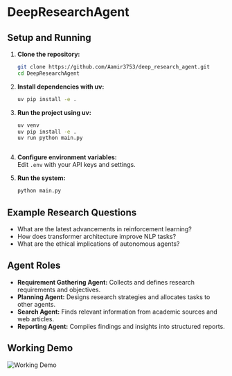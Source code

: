 # DeepResearchAgent

## Setup and Running

1. **Clone the repository:**
    ```bash
    git clone https://github.com/Aamir3753/deep_research_agent.git
    cd DeepResearchAgent
    ```
2. **Install dependencies with uv:**
    ```bash
    uv pip install -e .
    ```

3. **Run the project using uv:**
    ```bash
    uv venv
    uv pip install -e .
    uv run python main.py
    ```
    ```
    
3. **Configure environment variables:**  
    Edit `.env` with your API keys and settings.

4. **Run the system:**
    ```bash
    python main.py
    ```

## Example Research Questions

- What are the latest advancements in reinforcement learning?
- How does transformer architecture improve NLP tasks?
- What are the ethical implications of autonomous agents?


## Agent Roles

- **Requirement Gathering Agent:** Collects and defines research requirements and objectives.
- **Planning Agent:** Designs research strategies and allocates tasks to other agents.
- **Search Agent:** Finds relevant information from academic sources and web articles.
- **Reporting Agent:** Compiles findings and insights into structured reports.

## Working Demo

![Working Demo](assets/Agent_Demo.gif)

